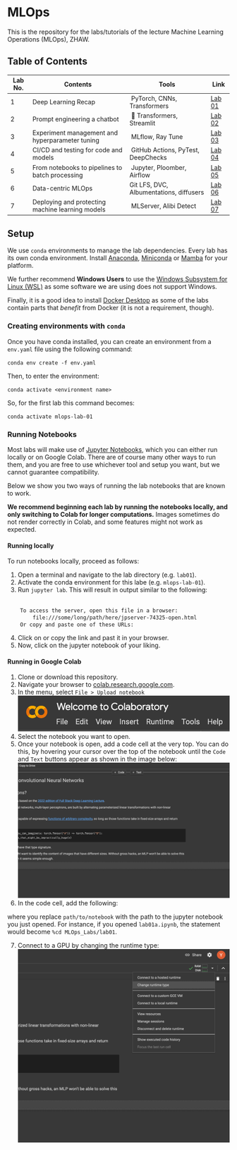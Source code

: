 # MLOps

This is the repository for the labs/tutorials of the lecture Machine Learning Operations (MLOps), ZHAW.

## Table of Contents

| Lab No. | Contents | Tools | Link |
| ---- | -------- | ----- | ---- |
|   1  | Deep Learning Recap | PyTorch, CNNs, Transformers | [Lab 01](lab01/README.md) |
|   2  | Prompt engineering a chatbot  | 🤗 Transformers, Streamlit | [Lab 02](lab02/README.md) |
|   3  | Experiment management and hyperparameter tuning | MLflow, Ray Tune | [Lab 03](lab03/README.md) |
|   4  | CI/CD  and testing for code and models | GitHub Actions, PyTest, DeepChecks | [Lab 04](lab01/README.md) |
|   5  | From notebooks to pipelines to batch processing | Jupyter, Ploomber, Airflow | [Lab 05](lab05/README.md) |
|   6  | Data-centric MLOps | Git LFS, DVC, Albumentations, diffusers | [Lab 06](lab06/README.md) |
|   7  | Deploying and protecting machine learning models | MLServer, Alibi Detect | [Lab 07](lab07/README.md) |

## Setup

We use `conda` environments to manage the lab dependencies. Every lab has its own conda environment. Install [Anaconda](https://www.anaconda.com/download/), [Miniconda](https://docs.conda.io/projects/miniconda/en/latest/miniconda-install.html) or [Mamba](https://mamba.readthedocs.io/en/latest/) for your platform.

We further recommend **Windows Users** to use the [Windows Subsystem for Linux (WSL)](https://learn.microsoft.com/en-us/windows/wsl/install) as some software we are using does not support Windows.

Finally, it is a good idea to install [Docker Desktop](https://www.docker.com/products/docker-desktop/) as some of the labs contain parts that _benefit_ from Docker (it is not a requirement, though).

### Creating environments with `conda`

Once you have conda installed, you can create an environment from a `env.yaml` file using the following command:

```shell
conda env create -f env.yaml
```

Then, to enter the environment:

```shell
conda activate <environment name>
```

So, for the first lab this command becomes:

```shell
conda activate mlops-lab-01
```

### Running Notebooks

Most labs will make use of [Jupyter Notebooks](https://jupyter.org/), which you can either run locally or on Google Colab. There are of course many other ways to run them, and you are free to use whichever tool and setup you want, but we cannot guarantee compatibility.

Below we show you two ways of running the lab notebooks that are known to work.

**We recommend beginning each lab by running the notebooks locally, and only switching to Colab for longer computations.**
Images sometimes do not render correctly in Colab, and some features might not work as expected.

#### Running locally

To run notebooks locally, proceed as follows:

1. Open a terminal and navigate to the lab directory (e.g. `lab01`).
2. Activate the conda environment for this labe (e.g. `mlops-lab-01`).
3. Run `jupyter lab`. This will result in output similar to the following:

```shell

    To access the server, open this file in a browser:
        file:///some/long/path/here/jpserver-74325-open.html
    Or copy and paste one of these URLs:
```

4. Click on or copy the link and past it in your browser.
5. Now, click on the jupyter notebook of your liking.

#### Running in Google Colab

1. Clone or download this repository.
2. Navigate your browser to [colab.research.google.com](colab.research.google.com).
3. In the menu, select `File > Upload notebook`
![Colab menu](imgs/colab_menu.png)
4. Select the notebook you want to open.
5. Once your notebook is open, add a code cell at the very top. You can do this, by hovering your cursor over the top of the notebook until the `Code` and `Text` buttons appear as shown in the image below:
![Colab hover](imgs/colab_hover.png)
6. In the code cell, add the following:

where you replace `path/to/notebook` with the path to the jupyter notebook you just opened. For instance, if you opened `lab01a.ipynb`, the statement would become `%cd MLOps_Labs/lab01`.

7. Connect to a GPU by changing the runtime type:
   ![Change Colab runtime](imgs/colab_change_runtime_type.png)
